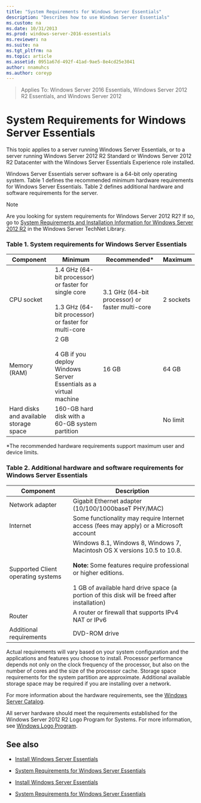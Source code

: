 ```yaml
---
title: "System Requirements for Windows Server Essentials"
description: "Describes how to use Windows Server Essentials"
ms.custom: na
ms.date: 10/31/2013
ms.prod: windows-server-2016-essentials
ms.reviewer: na
ms.suite: na
ms.tgt_pltfrm: na
ms.topic: article
ms.assetid: 0951a67d-492f-41ad-9ae5-8e4cd25e3041
author: nnamuhcs
ms.author: coreyp
---
```


>Applies To: Windows Server 2016 Essentials, Windows Server 2012 R2 Essentials, and Windows Server 2012


# System Requirements for Windows Server Essentials
 This topic applies to a server running Windows Server Essentials, or to a server running Windows Server 2012 R2 Standard or Windows Server 2012 R2 Datacenter with the Windows Server Essentials Experience role installed.  
  
  Windows Server Essentials server software is a 64-bit only operating system. Table 1 defines the recommended minimum hardware requirements for  Windows Server Essentials. Table 2 defines additional hardware and software requirements for the server.  
  
> [!NOTE]
>  Are you looking for system requirements for  Windows Server 2012 R2? If so, go to [System Requirements and Installation Information for Windows Server 2012 R2](assetId:///5f4e3a1b-747a-47ba-b76c-04eac6502d1d) in the Windows Server TechNet Library.  
  
### Table 1. System requirements for Windows Server Essentials  
  
|Component|Minimum|Recommended*|Maximum|  
|---------------|-------------|-------------------|-------------|  
|CPU socket|1.4 GHz (64-bit processor) or faster for single core<br /><br /> 1.3 GHz (64-bit processor) or faster for multi-core|3.1 GHz (64-bit processor) or faster multi-core|2 sockets|  
|Memory (RAM)|2 GB<br /><br /> 4 GB if you deploy Windows Server Essentials as a virtual machine|16 GB|64 GB|  
|Hard disks and available storage space|160-GB hard disk with a 60-GB system partition||No limit|  
  
 *The recommended hardware requirements support maximum user and device limits.  
  
### Table 2. Additional hardware and software requirements for Windows Server Essentials  
  
|Component|Description|  
|---------------|-----------------|  
|Network adapter|Gigabit Ethernet adapter (10/100/1000baseT PHY/MAC)|  
|Internet|Some functionality may require Internet access (fees may apply) or a Microsoft account|  
|Supported Client operating systems|Windows 8.1, Windows 8, Windows 7, Macintosh OS X versions 10.5 to 10.8.<br /><br /> **Note:** Some features require professional or higher editions.<br /><br /> 1 GB of available hard drive space (a portion of this disk will be freed after installation)|  
|Router|A router or firewall that supports IPv4 NAT or IPv6|  
|Additional requirements|DVD-ROM drive|  
  
 Actual requirements will vary based on your system configuration and the applications and features you choose to install. Processor performance depends not only on the clock frequency of the processor, but also on the number of cores and the size of the processor cache. Storage space requirements for the system partition are approximate. Additional available storage space may be required if you are installing over a network.  
  
 For more information about the hardware requirements, see the [Windows Server Catalog](http://www.windowsservercatalog.com/).  
  
 All server hardware should meet the requirements established for the  Windows Server 2012 R2 Logo Program for Systems. For more information, see [Windows Logo Program](http://msdn.microsoft.com/windows/hardware/gg487403.aspx).  
  
## See also  
  

-   [Install Windows Server Essentials](Install-Windows-Server-Essentials.md)  
  
-   [System Requirements for Windows Server Essentials](System-Requirements-for-Windows-Server-Essentials.md)

-   [Install Windows Server Essentials](../install/Install-Windows-Server-Essentials.md)  
  
-   [System Requirements for Windows Server Essentials](../install/System-Requirements-for-Windows-Server-Essentials.md)

